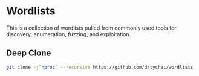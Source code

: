 # Wordlists

This is a collection of wordlists pulled from commonly used tools for discovery, enumeration, fuzzing, and exploitation.

## Deep Clone
```bash
git clone -j`nproc` --recursive https://github.com/drtychai/wordlists 
```
